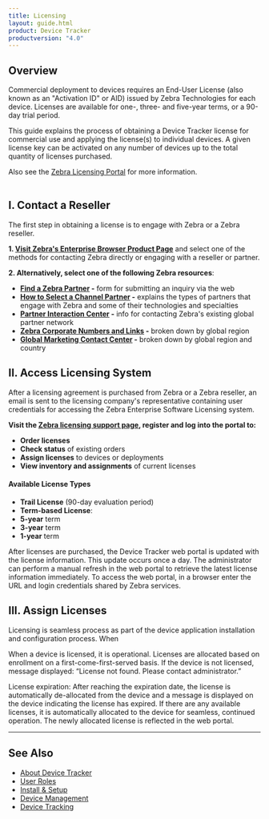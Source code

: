 ```yaml
---
title: Licensing
layout: guide.html
product: Device Tracker
productversion: "4.0"
---
```


## Overview

Commercial deployment to devices requires an End-User License (also known as an "Activation ID" or AID) issued by Zebra Technologies for each device. Licenses are available for one-, three- and five-year terms, or a 90-day trial period. 

This guide explains the process of obtaining a Device Tracker license for commercial use and applying the license(s) to individual devices. A given license key can be activated on any number of devices up to the total quantity of licenses purchased.

Also see the [Zebra Licensing Portal](https://www.zebra.com/us/en/support-downloads/software-licensing.html) for more information.
<br><br>

## I. Contact a Reseller

The first step in obtaining a license is to engage with Zebra or a Zebra reseller. 

**&#49;. [Visit Zebra's Enterprise Browser Product Page](https://www.zebra.com/us/en/products/software/mobile-computers/mobile-app-utilities/enterprise-browser.html)**  and select one of the methods for contacting Zebra directly or engaging with a reseller or partner. 

**&#50;. Alternatively, select one of the following Zebra resources**: 

* **[Find a Zebra Partner](https://www.zebra.com/us/en/partners/find-a-zebra-partner.html) -** form for submitting an inquiry via the web
* **[How to Select a Channel Partner](https://www.zebra.com/us/en/partners/find-a-zebra-partner/selecting-the-right-channel-partner.html) -** explains the types of partners that engage with Zebra and some of their technologies and specialties
* **[Partner Interaction Center](https://www.zebra.com/us/en/partners/partner-interaction-center.html) -** info for contacting Zebra's existing global partner network
* **[Zebra Corporate Numbers and Links](https://www.zebra.com/us/en/about-zebra/contact-zebra.html) -** broken down by global region
* **[Global Marketing Contact Center](https://www.zebra.com/us/en/about-zebra/contact-zebra/marketing-contact-center.html) -** broken down by global region and country

## II. Access Licensing System
After a licensing agreement is purchased from Zebra or a Zebra reseller, an email is sent to the licensing company's representative containing user credentials for accessing the Zebra Enterprise Software Licensing system. 

**Visit the [Zebra licensing support page](https://www.zebra.com/us/en/support-downloads/software-licensing.html), register and log into the portal to:** 

* **Order licenses**
* **Check status** of existing orders
* **Assign licenses** to devices or deployments
* **View inventory and assignments** of current licenses 

#### Available License Types

* **Trail License** (90-day evaluation period)
* **Term-based License**:
 * **5-year** term
 * **3-year** term
 * **1-year** term

After licenses are purchased, the Device Tracker web portal is updated with the license information. This update occurs once a day. The administrator can perform a manual refresh in the web portal to retrieve the latest license information immediately. To access the web portal, in a browser enter the URL and login credentials shared by Zebra services. 

## III. Assign Licenses
Licensing is seamless process as part of the device application installation and configuration process. When 

When a device is licensed, it is operational.
Licenses are allocated based on enrollment on a first-come-first-served basis.
If the device is not licensed, message displayed: “License not found. Please contact administrator.”

License expiration: After reaching the expiration date, the license is automatically de-allocated from the device and a message is displayed on the device indicating the license has expired. If there are any available licenses, it is automatically allocated to the device for seamless, continued operation. The newly allocated license is reflected in the web portal.  




<!-- -->
-----

## See Also

* [About Device Tracker](../about)
* [User Roles](../roles)
* [Install & Setup](../setup)
* [Device Management](../mgmt)
* [Device Tracking](../use)